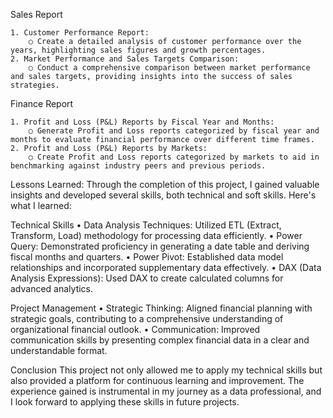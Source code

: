 ﻿Sales Report

    1. Customer Performance Report:
        ○ Create a detailed analysis of customer performance over the years, highlighting sales figures and growth percentages.
    2. Market Performance and Sales Targets Comparison:
        ○ Conduct a comprehensive comparison between market performance and sales targets, providing insights into the success of sales strategies.
    
Finance Report

    1. Profit and Loss (P&L) Reports by Fiscal Year and Months:
        ○ Generate Profit and Loss reports categorized by fiscal year and months to evaluate financial performance over different time frames.
    2. Profit and Loss (P&L) Reports by Markets:
        ○ Create Profit and Loss reports categorized by markets to aid in benchmarking against industry peers and previous periods.
        
Lessons Learned:
Through the completion of this project, I gained valuable insights and developed several skills, both technical and soft skills. Here's what I learned:

Technical Skills
    • Data Analysis Techniques: Utilized ETL (Extract, Transform, Load) methodology for processing data efficiently.
    • Power Query: Demonstrated proficiency in generating a date table and deriving fiscal months and quarters.
    • Power Pivot: Established data model relationships and incorporated supplementary data effectively.
    • DAX (Data Analysis Expressions): Used DAX to create calculated columns for advanced analytics.
    
Project Management
    • Strategic Thinking: Aligned financial planning with strategic goals, contributing to a comprehensive understanding of organizational financial outlook.
    • Communication: Improved communication skills by presenting complex financial data in a clear and understandable format.
    
Conclusion
This project not only allowed me to apply my technical skills but also provided a platform for continuous learning and improvement. The experience gained is instrumental in my journey as a data professional, and I look forward to applying these skills in future projects.
